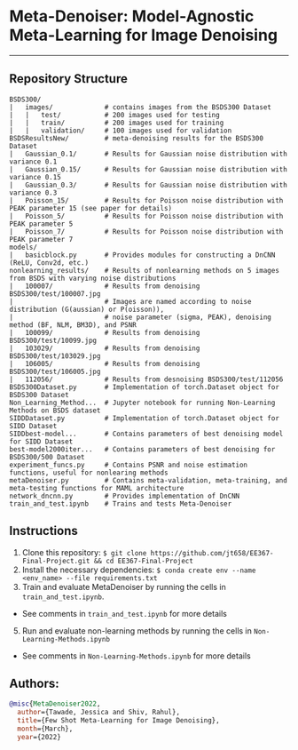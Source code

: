 # Meta-Denoiser: Model-Agnostic Meta-Learning for Image Denoising
------------------------------

## Repository Structure

```
BSDS300/
|   images/             # contains images from the BSDS300 Dataset
|   |   test/           # 200 images used for testing
|   |   train/          # 200 images used for training
|   |   validation/     # 100 images used for validation
BSDSResultsNew/         # meta-denoising results for the BSDS300 Dataset
|   Gaussian_0.1/       # Results for Gaussian noise distribution with variance 0.1
|   Gaussian_0.15/      # Results for Gaussian noise distribution with variance 0.15
|   Gaussian_0.3/       # Results for Gaussian noise distribution with variance 0.3
|   Poisson_15/         # Results for Poisson noise distribution with PEAK parameter 15 (see paper for details)
|   Poisson_5/          # Results for Poisson noise distribution with PEAK parameter 5
|   Poisson_7/          # Results for Poisson noise distribution with PEAK parameter 7
models/
|   basicblock.py       # Provides modules for constructing a DnCNN (ReLU, Conv2d, etc.)
nonlearning_results/    # Results of nonlearning methods on 5 images from BSDS with varying noise distributions
|   100007/             # Results from denoising BSDS300/test/100007.jpg
|                       # Images are named according to noise distribution (G(aussian) or P(oisson)),
|                       # noise parameter (sigma, PEAK), denoising method (BF, NLM, BM3D), and PSNR
|   100099/             # Results from denoising BSDS300/test/10099.jpg
|   103029/             # Results from denoising BSDS300/test/103029.jpg
|   106005/             # Results from denoising BSDS300/test/106005.jpg
|   112056/             # Results from desnoising BSDS300/test/112056
BSDS300Dataset.py       # Implementation of torch.Dataset object for BSDS300 Dataset
Non_Learning_Method...  # Jupyter notebook for running Non-Learning Methods on BSDS dataset
SIDDDataset.py          # Implementation of torch.Dataset object for SIDD Dataset
SIDDbest-model...       # Contains parameters of best denoising model for SIDD Dataset
best-model2000iter...   # Contains parameters of best denoising for BSDS300/500 Dataset
experiment_funcs.py     # Contains PSNR and noise estimation functions, useful for nonlearing methods
metaDenoiser.py         # Contains meta-validation, meta-training, and meta-testing functions for MAML architecture
network_dncnn.py        # Provides implementation of DnCNN
train_and_test.ipynb    # Trains and tests Meta-Denoiser
```
## Instructions
1. Clone this repository: ```$ git clone https://github.com/jt658/EE367-Final-Project.git && cd EE367-Final-Project```
2. Install the necessary dependencies: ```$ conda create env --name <env_name> --file requirements.txt```
3. Train and evaluate MetaDenoiser by running the cells in ```train_and_test.ipynb```.
  - See comments in ```train_and_test.ipynb``` for more details
5. Run and evaluate non-learning methods by running the cells in ```Non-Learning-Methods.ipynb```
  - See comments in ```Non-Learning-Methods.ipynb``` for more details

## Authors:
```bibtex
@misc{MetaDenoiser2022,
  author={Tawade, Jessica and Shiv, Rahul},
  title={Few Shot Meta-Learning for Image Denoising},
  month={March},
  year={2022}
```
    
